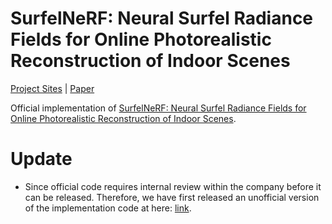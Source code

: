 # SurfelNeRF: Neural Surfel Radiance Fields for Online Photorealistic Reconstruction of Indoor Scenes

[Project Sites](https://gymat.github.io/SurfelNeRF-web/)
 | [Paper](https://openaccess.thecvf.com/content/CVPR2023/papers/Gao_SurfelNeRF_Neural_Surfel_Radiance_Fields_for_Online_Photorealistic_Reconstruction_of_CVPR_2023_paper.pdf)


[comment]: <> (# SurfelNeRF)
Official implementation of [SurfelNeRF: Neural Surfel Radiance Fields for Online Photorealistic Reconstruction of Indoor Scenes](https://gymat.github.io/SurfelNeRF-web/).

# Update

* Since official code requires internal review within the company before it can be released. Therefore, we have first 
released an unofficial version of the implementation code at here: [link](https://github.com/Gymat/SurfelNeRF/tree/unofficial). 
